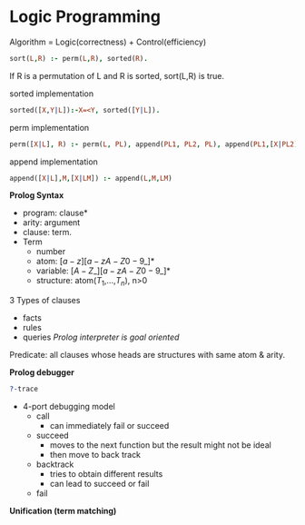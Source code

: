 # Logic Programming

Algorithm = Logic(correctness) + Control(efficiency)

```prolog
sort(L,R) :- perm(L,R), sorted(R).
```
If R is a permutation of L and R is sorted, sort(L,R) is true.

sorted implementation
```prolog
sorted([X,Y|L]):-X=<Y, sorted([Y|L]).
```

perm implementation
```prolog
perm([X|L], R) :- perm(L, PL), append(PL1, PL2, PL), append(PL1,[X|PL2], R)
```

append implementation
```prolog
append([X|L],M,[X|LM]) :- append(L,M,LM)
```

**Prolog Syntax**
- program: clause*
- arity: argument
- clause: term.
- Term
	- number
	- atom: $[a-z][a-zA-Z0-9\_]*$   
	- variable: $[A-Z\_][a-zA-Z0-9\_]*$ 
	- structure: atom($T_1$,...,$T_n$), n>0

3 Types of clauses
- facts
- rules
- queries 
*Prolog interpreter is goal oriented*

Predicate: all clauses whose heads are structures with same atom & arity.

**Prolog debugger**
```prolog
?-trace
```
- 4-port debugging model
	- call
		- can immediately fail or succeed
	- succeed
		- moves to the next function but the result might not be ideal
		- then move to back track
	- backtrack
		- tries to obtain different results 
		- can lead to succeed or fail
	- fail

**Unification (term matching)**
